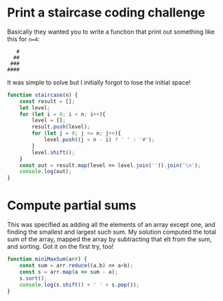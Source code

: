 # Print a staircase coding challenge

Basically they wanted you to write a function that print out something like this for `n=4`:

```text
   #
  ##
 ###
####
```

It was simple to solve but I initially forgot to lose the initial space!

```js
function staircase(n) {
    const result = [];
    let level;
    for (let i = 0; i < n; i++){
        level = [];
        result.push(level);
        for (let j = 0; j <= n; j++){
            level.push((j < n - i) ? ' ' : '#');
        }
        level.shift();
    }
    const out = result.map(level => level.join('')).join('\n');
    console.log(out);
}
```

# Compute partial sums
This was specified as adding all the elements of an array except one, and finding the smallest and largest such sum.
My solution computed the total sum of the array, mapped the array by subtracting that elt from the sum, and sorting.
Got it on the first try, too!

```js
function miniMaxSum(arr) {
    const sum = arr.reduce((a,b) => a+b);
    const s = arr.map(a => sum - a);
    s.sort();
    console.log(s.shift() + ' ' + s.pop());
}

```